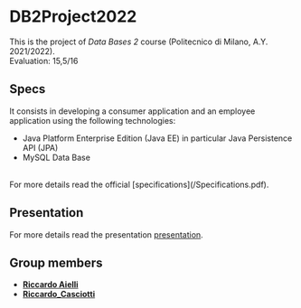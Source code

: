 # DB2Project2022
This is the project of *Data Bases 2* course (Politecnico di Milano, A.Y. 2021/2022).
<br>
Evaluation: 15,5/16

## Specs
It consists in developing a consumer application and an employee application using the following technologies: 
* Java Platform Enterprise Edition (Java EE) in particular Java Persistence API (JPA)
* MySQL Data Base
<br>
For more details read the official [specifications](/Specifications.pdf).

## Presentation
For more details read the presentation [presentation](/Presentation.pdf).

## Group members
- [__Riccardo Aielli__](https://github.com/riccardoaielli)
- [__Riccardo_Casciotti__](https://github.com/RiccardoCasciotti)
